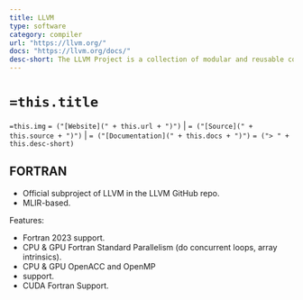 ```yaml
---
title: LLVM
type: software
category: compiler
url: "https://llvm.org/"
docs: "https://llvm.org/docs/"
desc-short: The LLVM Project is a collection of modular and reusable compiler and toolchain technologies. Despite its name, LLVM has little to do with traditional virtual machines. The name "LLVM" itself is not an acronym; it is the full name of the project.
---
```

# `=this.title`

`=this.img` `= ("[Website](" + this.url + ")")` |  `= ("[Source](" + this.source + ")")` | `= ("[Documentation](" + this.docs + ")")`
`= ("> " + this.desc-short)`


## FORTRAN

- Official subproject of LLVM in the LLVM GitHub repo.
- MLIR-based.

Features:

- Fortran 2023 support.
- CPU & GPU Fortran Standard Parallelism (do concurrent loops, array intrinsics).
- CPU & GPU OpenACC and OpenMP
- support.
- CUDA Fortran Support.
